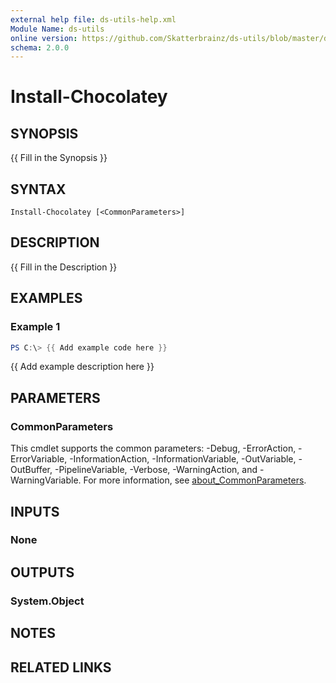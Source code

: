 ```yaml
---
external help file: ds-utils-help.xml
Module Name: ds-utils
online version: https://github.com/Skatterbrainz/ds-utils/blob/master/docs/Get-DsWindowsTelemetry.md
schema: 2.0.0
---
```


# Install-Chocolatey

## SYNOPSIS
{{ Fill in the Synopsis }}

## SYNTAX

```
Install-Chocolatey [<CommonParameters>]
```

## DESCRIPTION
{{ Fill in the Description }}

## EXAMPLES

### Example 1
```powershell
PS C:\> {{ Add example code here }}
```

{{ Add example description here }}

## PARAMETERS

### CommonParameters
This cmdlet supports the common parameters: -Debug, -ErrorAction, -ErrorVariable, -InformationAction, -InformationVariable, -OutVariable, -OutBuffer, -PipelineVariable, -Verbose, -WarningAction, and -WarningVariable. For more information, see [about_CommonParameters](http://go.microsoft.com/fwlink/?LinkID=113216).

## INPUTS

### None

## OUTPUTS

### System.Object
## NOTES

## RELATED LINKS

